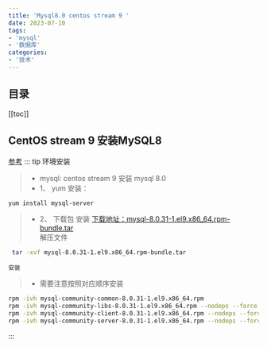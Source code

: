 ```yaml
---
title: 'Mysql8.0 centos stream 9 '
date: 2023-07-10
tags:
- 'mysql'
- '数据库'
categories:
- '技术'
---
```


## 目录
[[toc]]

## CentOS stream 9 安装MySQL8
   [参考](https://blog.csdn.net/moli_Y/article/details/127895970)
::: tip 环境安装
>*  mysql: centos stream 9  安装 mysql 8.0
>* 1、 yum 安装：
```
yum install mysql-server
```
>* 2、 下载包 安装
[下载地址：mysql-8.0.31-1.el9.x86_64.rpm-bundle.tar](https://cdn.mysql.com//Downloads/MySQL-8.0/mysql-8.0.31-1.el9.x86_64.rpm-bundle.tar)   
解压文件  
```bash
 tar -xvf mysql-8.0.31-1.el9.x86_64.rpm-bundle.tar
```

`安装`
>* 需要注意按照对应顺序安装
```bash
rpm -ivh mysql-community-common-8.0.31-1.el9.x86_64.rpm
rpm -ivh mysql-community-libs-8.0.31-1.el9.x86_64.rpm --nodeps --force
rpm -ivh mysql-community-client-8.0.31-1.el9.x86_64.rpm --nodeps --force
rpm -ivh mysql-community-server-8.0.31-1.el9.x86_64.rpm --nodeps --force 
```
:::
